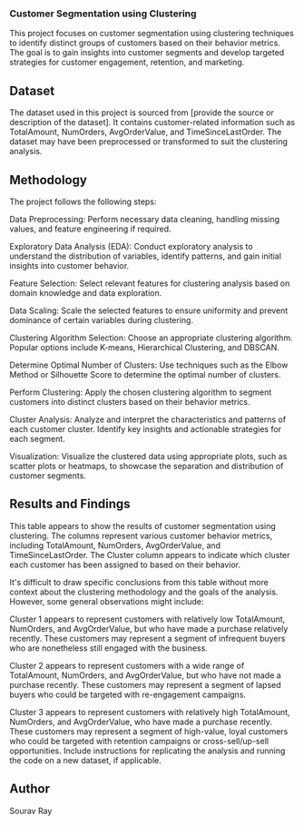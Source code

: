 ### Customer Segmentation using Clustering
This project focuses on customer segmentation using clustering techniques to identify distinct groups of customers based on their behavior metrics. The goal is to gain insights into customer segments and develop targeted strategies for customer engagement, retention, and marketing.

## Dataset
The dataset used in this project is sourced from [provide the source or description of the dataset]. It contains customer-related information such as TotalAmount, NumOrders, AvgOrderValue, and TimeSinceLastOrder. The dataset may have been preprocessed or transformed to suit the clustering analysis.

## Methodology
The project follows the following steps:

Data Preprocessing: Perform necessary data cleaning, handling missing values, and feature engineering if required.

Exploratory Data Analysis (EDA): Conduct exploratory analysis to understand the distribution of variables, identify patterns, and gain initial insights into customer behavior.

Feature Selection: Select relevant features for clustering analysis based on domain knowledge and data exploration.

Data Scaling: Scale the selected features to ensure uniformity and prevent dominance of certain variables during clustering.

Clustering Algorithm Selection: Choose an appropriate clustering algorithm. Popular options include K-means, Hierarchical Clustering, and DBSCAN.

Determine Optimal Number of Clusters: Use techniques such as the Elbow Method or Silhouette Score to determine the optimal number of clusters.

Perform Clustering: Apply the chosen clustering algorithm to segment customers into distinct clusters based on their behavior metrics.

Cluster Analysis: Analyze and interpret the characteristics and patterns of each customer cluster. Identify key insights and actionable strategies for each segment.

Visualization: Visualize the clustered data using appropriate plots, such as scatter plots or heatmaps, to showcase the separation and distribution of customer segments.

## Results and Findings
This table appears to show the results of customer segmentation using clustering. The columns represent various customer behavior metrics, including TotalAmount, NumOrders, AvgOrderValue, and TimeSinceLastOrder. The Cluster column appears to indicate which cluster each customer has been assigned to based on their behavior.

It's difficult to draw specific conclusions from this table without more context about the clustering methodology and the goals of the analysis. However, some general observations might include:

Cluster 1 appears to represent customers with relatively low TotalAmount, NumOrders, and AvgOrderValue, but who have made a purchase relatively recently. These customers may represent a segment of infrequent buyers who are nonetheless still engaged with the business.

Cluster 2 appears to represent customers with a wide range of TotalAmount, NumOrders, and AvgOrderValue, but who have not made a purchase recently. These customers may represent a segment of lapsed buyers who could be targeted with re-engagement campaigns.

Cluster 3 appears to represent customers with relatively high TotalAmount, NumOrders, and AvgOrderValue, who have made a purchase recently. These customers may represent a segment of high-value, loyal customers who could be targeted with retention campaigns or cross-sell/up-sell opportunities.
Include instructions for replicating the analysis and running the code on a new dataset, if applicable.

## Author
Sourav Ray 
